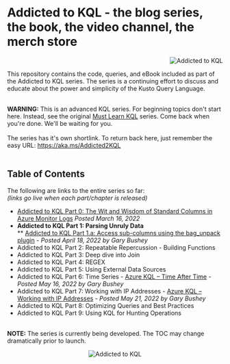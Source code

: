 # Addicted to KQL - the blog series, the book, the video channel, the merch store<br>
<p align="right"><img src="https://github.com/rod-trent/AddictedtoKQL/blob/main/Series_Images/Addicted%20to%20KQL%20Promo%20Image%20Smallest.png" alt="Addicted to KQL"></center></p>
This repository contains the code, queries, and eBook included as part of the Addicted to KQL series. The series is a continuing effort to discuss and educate about the power and simplicity of the Kusto Query Language. <br><br>

<b>WARNING:</b> This is an advanced KQL series. For beginning topics don't start here. Instead, see the original <a href="https://aka.ms/MustLearnKQL" target="_blank">Must Learn KQL</a> series. Come back when you're done. We'll be waiting for you.
<br><br>
The series has it's own shortlink. To return back here, just remember the easy URL:  https://aka.ms/Addicted2KQL
<br><br>
<b><h2>Table of Contents</h2></b>
The following are links to the entire series so far:<br>
<i>(links go live when each part/chapter is released)</i>
* <a href="https://azurecloudai.blog/2022/03/16/addicted-to-kql-part-0-the-wit-and-wisdom-of-standard-columns-in-azure-monitor-logs/" target="_blank">Addicted to KQL Part 0: The Wit and Wisdom of Standard Columns in Azure Monitor Logs</a> <i>Posted March 16, 2022</i><br>
* <b>Addicted to KQL Part 1: Parsing Unruly Data</b><br>
    ** <a href="https://www.garybushey.com/2022/04/16/azure-kql-access-sub-columns-using-the-bag_unpack-plugin/" target="_blank">Addicted to KQL Part 1.a: Access sub-columns using the bag_unpack plugin</a> - <i>Posted April 18, 2022 by Gary Bushey</i><br>
* Addicted to KQL Part 2: Repeatable Repercussion - Building Functions<br>
* Addicted to KQL Part 3: Deep dive into Join<br>
* Addicted to KQL Part 4: REGEX<br>
* Addicted to KQL Part 5: Using External Data Sources<br>
* Addicted to KQL Part 6: Time Series - <a href="https://www.garybushey.com/2022/05/14/azure-kql-time-after-time/" target="_blank">Azure KQL – Time After Time</a> - <i>Posted May 16, 2022 by Gary Bushey</i><br>
* Addicted to KQL Part 7: Working with IP Addresses - <a href="https://www.garybushey.com/2022/05/21/azure-kql-working-with-ip-addresses/" target="_blank">Azure KQL – Working with IP Addresses</a> - <i>Posted May 21, 2022 by Gary Bushey</i><br>
* Addicted to KQL Part 8: Optimizing Queries and Best Practices<br>
* Addicted to KQL Part 9: Using KQL for Hunting Operations<br><br>

<b>NOTE:</b> The series is currently being developed. The TOC may change dramatically prior to launch.

<p align="center"><img src="https://github.com/rod-trent/AddictedtoKQL/blob/main/Series_Images/seriesimage.png" alt="Addicted to KQL"></center></p>
